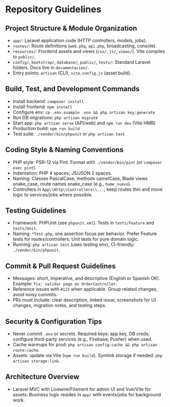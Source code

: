 # Repository Guidelines

## Project Structure & Module Organization
- `app/`: Laravel application code (HTTP controllers, models, jobs).
- `routes/`: Route definitions (`web.php`, `api.php`, broadcasting, console).
- `resources/`: Frontend assets and views (`css/`, `js/`, `views/`). Vite compiles to `public/`.
- `config/`, `bootstrap/`, `database/`, `public/`, `tests/`: Standard Laravel folders. Docs live in `documentacion/`.
- Entry points: `artisan` (CLI), `vite.config.js` (asset build).

## Build, Test, and Development Commands
- Install backend: `composer install`
- Install frontend: `npm install`
- Configure env: `cp .env.example .env && php artisan key:generate`
- Run DB migrations: `php artisan migrate`
- Start app: `php artisan serve` (API/web) and `npm run dev` (Vite HMR)
- Production build: `npm run build`
- Test suite: `./vendor/bin/phpunit` or `php artisan test`

## Coding Style & Naming Conventions
- PHP style: PSR-12 via Pint. Format with `./vendor/bin/pint` (or `composer exec pint`).
- Indentation: PHP 4 spaces; JS/JSON 2 spaces.
- Naming: Classes PascalCase, methods camelCase, Blade views snake_case, route names snake_case (e.g., `home_nuevo`).
- Controllers in `App\\Http\\Controllers\\...`; keep routes thin and move logic to services/jobs where possible.

## Testing Guidelines
- Framework: PHPUnit (see `phpunit.xml`). Tests in `tests/Feature` and `tests/Unit`.
- Naming: `*Test.php`, one assertion focus per behavior. Prefer Feature tests for routes/controllers; Unit tests for pure domain logic.
- Running: `php artisan test` (uses testing env), CI-friendly: `./vendor/bin/phpunit`.

## Commit & Pull Request Guidelines
- Messages: short, imperative, and descriptive (English or Spanish OK). Example: `fix: validar pago en OrderController`.
- Reference issues with `#123` when applicable. Group related changes; avoid noisy commits.
- PRs must include: clear description, linked issue, screenshots for UI changes, migration notes, and testing steps.

## Security & Configuration Tips
- Never commit `.env` or secrets. Required keys: app key, DB creds; configure third-party services (e.g., Firebase, Pusher) when used.
- Cache warmups for prod: `php artisan config:cache && php artisan route:cache`.
- Assets: update via Vite (`npm run build`). Symlink storage if needed: `php artisan storage:link`.

## Architecture Overview
- Laravel MVC with Livewire/Filament for admin UI and Vue/Vite for assets. Business logic resides in `app/` with events/jobs for background work.

